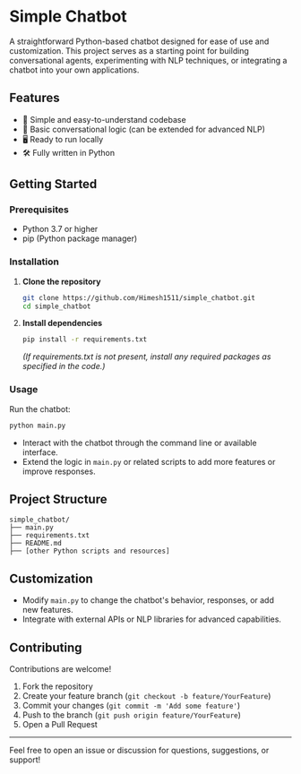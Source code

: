 # Simple Chatbot

A straightforward Python-based chatbot designed for ease of use and customization. This project serves as a starting point for building conversational agents, experimenting with NLP techniques, or integrating a chatbot into your own applications.

## Features

- 🤖 Simple and easy-to-understand codebase
- 🧠 Basic conversational logic (can be extended for advanced NLP)
- 🖥️ Ready to run locally
- 🛠️ Fully written in Python

## Getting Started

### Prerequisites

- Python 3.7 or higher
- pip (Python package manager)

### Installation

1. **Clone the repository**
    ```bash
    git clone https://github.com/Himesh1511/simple_chatbot.git
    cd simple_chatbot
    ```

2. **Install dependencies**
    ```bash
    pip install -r requirements.txt
    ```
    *(If requirements.txt is not present, install any required packages as specified in the code.)*

### Usage

Run the chatbot:

```bash
python main.py
```

- Interact with the chatbot through the command line or available interface.
- Extend the logic in `main.py` or related scripts to add more features or improve responses.

## Project Structure

```
simple_chatbot/
├── main.py
├── requirements.txt
├── README.md
├── [other Python scripts and resources]
```

## Customization

- Modify `main.py` to change the chatbot's behavior, responses, or add new features.
- Integrate with external APIs or NLP libraries for advanced capabilities.

## Contributing

Contributions are welcome!

1. Fork the repository
2. Create your feature branch (`git checkout -b feature/YourFeature`)
3. Commit your changes (`git commit -m 'Add some feature'`)
4. Push to the branch (`git push origin feature/YourFeature`)
5. Open a Pull Request

---

Feel free to open an issue or discussion for questions, suggestions, or support!
